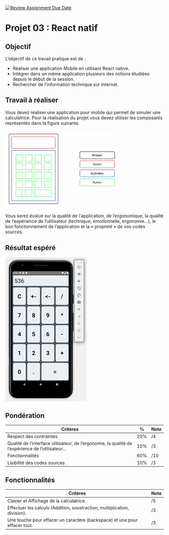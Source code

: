 [![Review Assignment Due Date](https://classroom.github.com/assets/deadline-readme-button-24ddc0f5d75046c5622901739e7c5dd533143b0c8e959d652212380cedb1ea36.svg)](https://classroom.github.com/a/usdoBg-X)
# Projet 03 : React natif

## Objectif
L’objectif de ce travail pratique est de :

-	Réaliser une application Mobile en utilisant React native.
-	Intégrer dans un même application plusieurs des notions étudiées depuis le début de la session.
-	Rechercher de l’information technique sur Internet.

## Travail à réaliser
Vous devez réaliser une application pour mobile qui permet de simuler une calculatrice.
Pour la réalisation du projet vous devez utiliser les composants représentés dans la figure suivante.

<img width="364" alt="image" src="./assets/img/structure.png">

Vous serez évalué sur la qualité de l'application, de l’ergonomique, la qualité de l’expérience de l’utilisateur (technique, émotionnelle, ergonomie...), le bon fonctionnement de l’application et la « propreté » de vos codes sources.


## Résultat espéré

<img width="259" alt="image" src="./assets/img/resultatEspere.png">


## Pondération

| Critères                                                                                           | %      | Note   |
|----------------------------------------------------------------------------------------------------|--------|--------|
| Respect des contraintes                                                                            | 20%    |   /4   |
| Qualité de l’interface utilisateur, de l’ergonomie, la qualité de l’expérience de l’utilisateur... | 10%    |   /3   |
| Fonctionnalités                                                                                    | 60%    |   /10  |
| Lisibilité des codes sources                                                                       | 10%    |   /3   |


## Fonctionnalités

| Critères                                                           | Note |
|--------------------------------------------------------------------|------|
| Clavier et Affichage de la calculatrice.                           |    /5   |
| Effectuer les calculs (Addition, soustraction, multiplication, division). |    /3   |
| Une touche pour effacer un caractère (backspace) et une pour effacer tout. |    /3   |
